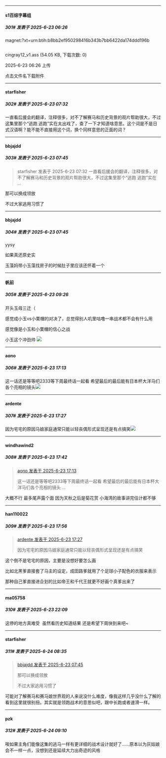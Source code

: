 ﻿
*****

####  s1百综字幕组  
##### 301#       发表于 2025-6-23 06:26

magnet:?xt=urn:btih:b8bb2ef950298416b343b7bb6422da174ddd196b

<img alt="" border="0" class="vm" src="https://static.stage1st.com/image/filetype/unknown.gif" referrerpolicy="no-referrer">

cingray12_v1.ass
(54.05 KB, 下载次数: 0)

2025-6-23 06:26 上传

点击文件名下载附件


*****

####  starfisher  
##### 302#       发表于 2025-6-23 07:32

一直看后援会的翻译，注释很多，对不了解赛马和历史背景的观片帮助很大，不过这集里那个“逃跑 逃跑”实在太出戏了，查了一下才知道啥意思。这个词是不是日式汉语啊？能不能不直接用这个词，换个同样意思的正面的词？


*****

####  bbjajdd  
##### 303#       发表于 2025-6-23 07:45

<blockquote>starfisher 发表于 2025-6-23 07:32
一直看后援会的翻译，注释很多，对不了解赛马和历史背景的观片帮助很大，不过这集里那个“逃跑 逃跑”实在 ...</blockquote>
那可以换成领放

不过大家逃用习惯了

*****

####  bbjajdd  
##### 304#       发表于 2025-6-23 07:45

yysy

如果真还原史实

玉藻妈带小玉藻找房子的时候肚子里应该还怀着一个


*****

####  帆前  
##### 305#       发表于 2025-6-23 09:26

开头玉母三迁（

感觉成小玉vs小栗帽的对决了，总觉得别人叽里咕噜一串战术都不会有什么用

感觉像是小玉和小栗帽的信心之战

小玉这个冲劲帅
<img src="https://p.sda1.dev/25/aa325e7859bb30b285601e2723dfd0e5/Screenshot_20250623_091950_com.huawei.browser.jpg" referrerpolicy="no-referrer">


*****

####  aono  
##### 306#       发表于 2025-6-23 17:13

这一话还是等等吧2333等下周最终话一起看 希望最后的最后能有日本杯大洋马们各个亮相的镜头<img src="https://static.stage1st.com/image/smiley/face2017/033.png" referrerpolicy="no-referrer">


*****

####  ardente  
##### 307#       发表于 2025-6-23 17:27

因为宅宅的原因马娘家庭通常只能以轻丧偶形式呈现还是有点搞笑<img src="https://static.stage1st.com/image/smiley/face2017/053.png" referrerpolicy="no-referrer">


*****

####  windhawind2  
##### 308#       发表于 2025-6-23 17:42

<blockquote><a href="httphttps://stage1st.com/2b/forum.php?mod=redirect&amp;goto=findpost&amp;pid=67986537&amp;ptid=2196270" target="_blank">aono 发表于 2025-6-23 17:13</a>

这一话还是等等吧2333等下周最终话一起看 希望最后的最后能有日本杯大洋马们各个亮相的镜头 ...</blockquote>
大概不行 最多尾声露个面 因为天秋之后是菊花赏 小海湾的故事讲完估计都不够


*****

####  han110022  
##### 309#       发表于 2025-6-23 17:56

<blockquote><a href="httphttps://stage1st.com/2b/forum.php?mod=redirect&amp;goto=findpost&amp;pid=67986626&amp;ptid=2196270" target="_blank">ardente 发表于 2025-6-23 17:27</a>

因为宅宅的原因马娘家庭通常只能以轻丧偶形式呈现还是有点搞笑</blockquote>
这个倒不是宅宅的原因，主要是没想好要怎么画

比如北黑爹直接套了马主的设定，成田路爹就用了个足球小子配色的衣服来表示

那种自己爹直接进企划的比如帝王和千代王就更不好画个真爹出来了


*****

####  ma05758  
##### 310#       发表于 2025-6-23 22:09

这停的地方真难受  虽然看历史知道结果 还是希望下周快到来吧~


*****

####  starfisher  
##### 311#       发表于 2025-6-24 08:35

<blockquote><a href="httphttps://stage1st.com/2b/forum.php?mod=redirect&amp;goto=findpost&amp;pid=67983443&amp;ptid=2196270" target="_blank">bbjajdd 发表于 2025-6-23 07:45</a>

那可以换成领放

不过大家逃用习惯了</blockquote>
可能对了解赛马和赛马娘世界观的人来说没什么难度，像我这样几乎没什么了解的看到这里就很别扭。其实就是领跑战术的意思似吧，跟中长跑或者速滑一样。


*****

####  pzk  
##### 312#       发表于 2025-6-24 09:10

唉如果主角们能像这集的逃马一样有更详细的战术设计就好了……原本以为灰姑娘会不一样一点，没想到还是延续大力出奇迹的风格

